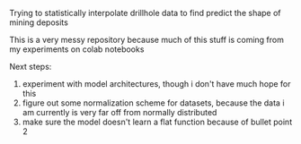 Trying to statistically interpolate drillhole data to find predict the shape of mining deposits

This is a very messy repository because much of this stuff is coming from my experiments on colab notebooks

Next steps:

1. experiment with model architectures, though i don't have much hope for this
2. figure out some normalization scheme for datasets, because the data i am currently is very far off from normally distributed
3. make sure the model doesn't learn a flat function because of bullet point 2


